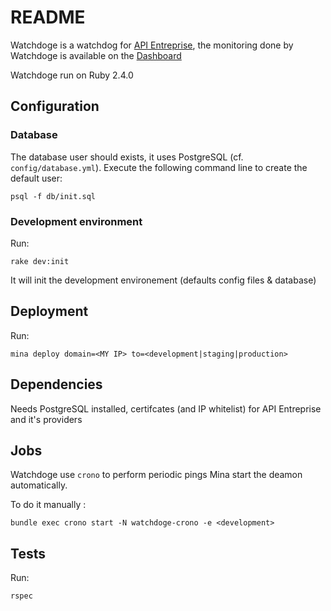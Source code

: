 # README

Watchdoge is a watchdog for [API Entreprise](https://github.com/etalab/apientreprise), the monitoring done by Watchdoge is available on the [Dashboard](https://github.com/etalab/dashboard_apientreprise)

Watchdoge run on Ruby 2.4.0

## Configuration
### Database
The database user should exists, it uses PostgreSQL (cf. `config/database.yml`). Execute the following command line to create the default user:

``psql -f db/init.sql``

### Development environment
Run:

``rake dev:init``

It will init the development environement (defaults config files & database)

## Deployment
Run:

``mina deploy domain=<MY IP> to=<development|staging|production>``

## Dependencies
Needs PostgreSQL installed,  certifcates (and IP whitelist) for API Entreprise and it's providers

## Jobs
Watchdoge use `crono` to perform periodic pings Mina start the deamon automatically.

To do it manually :

``bundle exec crono start -N watchdoge-crono -e <development>``

## Tests
Run:

``rspec``
